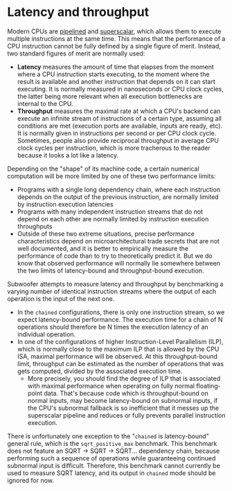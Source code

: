 # Latency and throughput

Modern CPUs are
[pipelined](https://en.wikipedia.org/wiki/Instruction_pipelining) and
[superscalar](https://en.wikipedia.org/wiki/Superscalar_processor), which allows
them to execute multiple instructions at the same time. This means that the
performance of a CPU instruction cannot be fully defined by a single figure of
merit. Instead, two standard figures of merit are normally used:

- **Latency** measures the amount of time that elapses from the moment where a
  CPU instruction starts executing, to the moment where the result is available
  and another instruction that depends on it can start executing. It is normally
  measured in nanoseconds or CPU clock cycles, the latter being more relevant
  when all execution bottlenecks are internal to the CPU.
- **Throughput** measures the maximal rate at which a CPU's backend can execute
  an infinite stream of instructions of a certain type, assuming all conditions
  are met (execution ports are available, inputs are ready, etc). It is normally
  given in instructions per second or per CPU clock cycle. Sometimes, people
  also provide reciprocal throughput in average CPU clock cycles per
  instruction, which is more tracherous to the reader because it looks a lot
  like a latency.

Depending on the "shape" of its machine code, a certain numerical computation
will be more limited by one of these two performance limits:

- Programs with a single long dependency chain, where each instruction depends
  on the output of the previous instruction, are normally limited by instruction 
  execution latencies
- Programs with many independent instruction streams that do not depend on each
  other are normally limited by instruction execution throughputs
- Outside of these two extreme situations, precise performance characteristics
  depend on microarchitectural trade secrets that are not well documented, and
  it is better to empirically measure the performance of code than to try to
  theoretically predict it. But we do know that observed performance will
  normally lie somewhere between the two limits of latency-bound and
  throughput-bound execution.

Subwoofer attempts to measure latency and throughput by benchmarking a varying
number of identical instruction streams where the output of each operation is
the input of the next one.

- In the `chained` configurations, there is only one instruction stream, so we
  expect latency-bound performance. The execution time for a chain of N
  operations should therefore be N times the execution latency of an individual
  operation.
- In one of the configurations of higher Instruction-Level Parallelism (ILP),
  which is normally close to the maximum ILP that is allowed by the CPU ISA,
  maximal performance will be observed. At this throughput-bound limit,
  throughput can be estimated as the number of operations that was gets
  computed, divided by the associated execution time.
    * More precisely, you should find the degree of ILP that is associated with
      maximal performance when operating on fully normal floating-point data.
      That's because code which is throughput-bound on normal inputs, may become
      latency-bound on subnormal inputs, if the CPU's subnormal fallback is so
      inefficient that it messes up the superscalar pipeline and reduces or
      fully prevents parallel instruction execution.

There is unfortunately one exception to the "`chained` is latency-bound" general
rule, which is the `sqrt_positive_max` benchmark. This benchmark does not
feature an SQRT → SQRT → SQRT... dependency chain, because performing such a
sequence of operations while guaranteeing continued subnormal input is
difficult. Therefore, this benchmark cannot currently be used to measure SQRT
latency, and its output in `chained` mode should be ignored for now.
